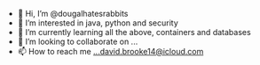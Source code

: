- 👋 Hi, I’m @dougalhatesrabbits
- 👀 I’m interested in java, python and security
- 🌱 I’m currently learning all the above, containers and databases
- 💞️ I’m looking to collaborate on ...
- 📫 How to reach me ...david.brooke14@icloud.com

<!---
dougalhatesrabbits/dougalhatesrabbits is a ✨ special ✨ repository because its `README.md` (this file) appears on your GitHub profile.
You can click the Preview link to take a look at your changes.
--->
